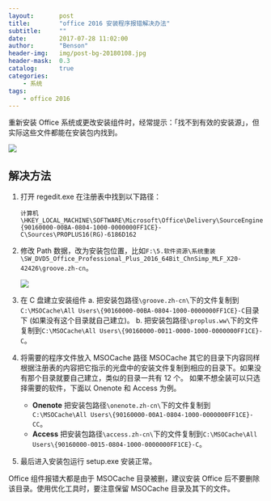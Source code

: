 ```yaml
---
layout:       post
title:        "office 2016 安装程序报错解决办法"
subtitle:     ""
date:         2017-07-28 11:02:00
author:       "Benson"
header-img:   img/post-bg-20180108.jpg
header-mask:  0.3
catalog:      true
categories:
    - 系统
tags:
    - office 2016
---
```

重新安装 Office 系统或更改安装组件时，经常提示：「找不到有效的安装源」，但实际这些文件都能在安装包内找到。

![](https://pic3.zhimg.com/v2-85bd2a49a47ee6d0c8eade7b3c249516_r.jpg)

## 解决方法

1. 打开 regedit.exe 在注册表中找到以下路径：

    ```
    计算机\HKEY_LOCAL_MACHINE\SOFTWARE\Microsoft\Office\Delivery\SourceEngine\Downloads\{90160000-00BA-0804-1000-0000000FF1CE}-C\Sources\PROPLUS16(RG)-6186D162
    ```

2. 修改 Path 数据，改为安装包位置，比如`F:\5.软件资源\系统重装\SW_DVD5_Office_Professional_Plus_2016_64Bit_ChnSimp_MLF_X20-42426\groove.zh-cn`。

    ![](https://pic3.zhimg.com/v2-650ede86dd191a8f0a1cd6e9b815377a_r.jpg)

3. 在 C 盘建立安装组件
a. 把安装包路径`\groove.zh-cn\`下的文件复制到`C:\MSOCache\All Users\{90160000-00BA-0804-1000-0000000FF1CE}-C`目录下 (如果没有这个目录就自己建立)。
b. 把安装包路径`\proplus.ww\`下的文件复制到`C:\MSOCache\All Users\{90160000-0011-0000-1000-0000000FF1CE}-C`。

4. 将需要的程序文件放入 MSOCache 路径
MSOCache 其它的目录下内容同样根据注册表的内容把它指示的光盘中的安装文件复制到相应的目录下。如果没有那个目录就要自己建立，类似的目录一共有 12 个。
如果不想全装可以只选择需要的软件，下面以 Onenote 和 Access 为例。
   * **Onenote** 把安装包路径`\onenote.zh-cn\`下的文件复制到`C:\MSOCache\All Users\{90160000-00A1-0804-1000-0000000FF1CE}-CC`。
   * **Access** 把安装包路径`\access.zh-cn\`下的文件复制到`C:\MSOCache\All Users\{90160000-0015-0804-1000-0000000FF1CE}-C`。

5. 最后进入安装包运行 setup.exe 安装正常。

Office 组件报错大都是由于 MSOCache 目录被删，建议安装 Office 后不要删除该目录。使用优化工具时，要注意保留 MSOCache 目录及其下的文件。

